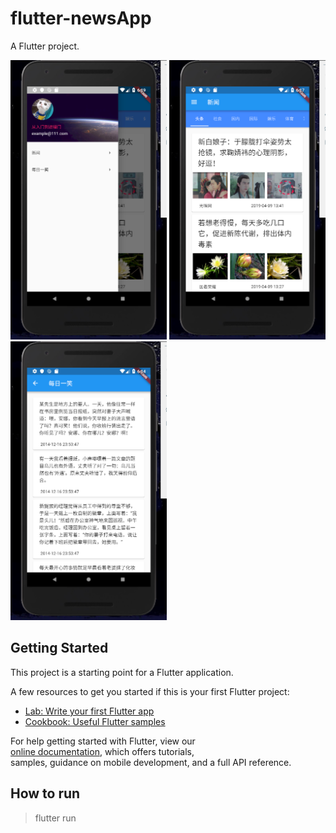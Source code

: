 # flutter-newsApp

A Flutter project.

<img src="https://github.com/usecodelee/flutter-newsApp/blob/master/rmimgs/1.png?raw=true" width="250"/>
<img src="https://github.com/usecodelee/flutter-newsApp/blob/master/rmimgs/2.png?raw=true" width="250"/>
<img src="https://github.com/usecodelee/flutter-newsApp/blob/master/rmimgs/3.png?raw=true" width="250"/>

## Getting Started

This project is a starting point for a Flutter application.

A few resources to get you started if this is your first Flutter project:

- [Lab: Write your first Flutter app](https://flutter.io/docs/get-started/codelab)
- [Cookbook: Useful Flutter samples](https://flutter.io/docs/cookbook)

For help getting started with Flutter, view our  
[online documentation](https://flutter.io/docs), which offers tutorials,  
samples, guidance on mobile development, and a full API reference.

## How to run

> flutter run
